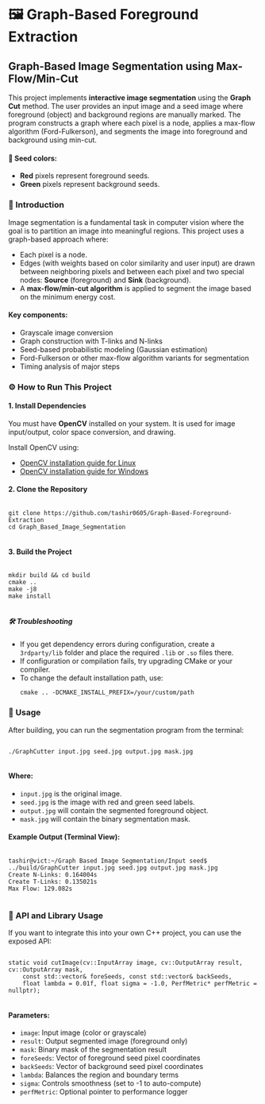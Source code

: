 <!DOCTYPE html>
<html lang="en">
<head>
  <meta charset="UTF-8">
  <title>Graph-Based Foreground Extraction</title>
</head>
<body>

  <h1>🖼️ Graph-Based Foreground Extraction</h1>

  <h2>Graph-Based Image Segmentation using Max-Flow/Min-Cut</h2>

  <p>This project implements <strong>interactive image segmentation</strong> using the <strong>Graph Cut</strong> method. The user provides an input image and a seed image where foreground (object) and background regions are manually marked. The program constructs a graph where each pixel is a node, applies a max-flow algorithm (Ford-Fulkerson), and segments the image into foreground and background using min-cut.</p>

  <h4>🎨 Seed colors:</h4>
  <ul>
    <li><strong>Red</strong> pixels represent foreground seeds.</li>
    <li><strong>Green</strong> pixels represent background seeds.</li>
  </ul>

  <h3>📌 Introduction</h3>

  <p>Image segmentation is a fundamental task in computer vision where the goal is to partition an image into meaningful regions. This project uses a graph-based approach where:</p>
  <ul>
    <li>Each pixel is a node.</li>
    <li>Edges (with weights based on color similarity and user input) are drawn between neighboring pixels and between each pixel and two special nodes: <strong>Source</strong> (foreground) and <strong>Sink</strong> (background).</li>
    <li>A <strong>max-flow/min-cut algorithm</strong> is applied to segment the image based on the minimum energy cost.</li>
  </ul>

  <h4>Key components:</h4>
  <ul>
    <li>Grayscale image conversion</li>
    <li>Graph construction with T-links and N-links</li>
    <li>Seed-based probabilistic modeling (Gaussian estimation)</li>
    <li>Ford-Fulkerson or other max-flow algorithm variants for segmentation</li>
    <li>Timing analysis of major steps</li>
  </ul>

  <h3>⚙️ How to Run This Project</h3>

  <h4>1. Install Dependencies</h4>
  <p>You must have <strong>OpenCV</strong> installed on your system. It is used for image input/output, color space conversion, and drawing.</p>

  <p>Install OpenCV using:</p>
  <ul>
    <li><a href="https://docs.opencv.org/master/d7/d9f/tutorial_linux_install.html">OpenCV installation guide for Linux</a></li>
    <li><a href="https://docs.opencv.org/master/d3/d52/tutorial_windows_install.html">OpenCV installation guide for Windows</a></li>
  </ul>

  <h4>2. Clone the Repository</h4>
  <pre><code>
git clone https://github.com/tashir0605/Graph-Based-Foreground-Extraction
cd Graph_Based_Image_Segmentation
  </code></pre>

  <h4>3. Build the Project</h4>
  <pre><code>
mkdir build && cd build
cmake ..
make -j8
make install
  </code></pre>

  <h5>🛠️ Troubleshooting</h5>
  <ul>
    <li>If you get dependency errors during configuration, create a <code>3rdparty/lib</code> folder and place the required <code>.lib</code> or <code>.so</code> files there.</li>
    <li>If configuration or compilation fails, try upgrading CMake or your compiler.</li>
    <li>To change the default installation path, use:
      <pre><code>cmake .. -DCMAKE_INSTALL_PREFIX=/your/custom/path</code></pre>
    </li>
  </ul>

  <h3>🚀 Usage</h3>
  <p>After building, you can run the segmentation program from the terminal:</p>
  <pre><code>
./GraphCutter input.jpg seed.jpg output.jpg mask.jpg
  </code></pre>

  <h4>Where:</h4>
  <ul>
    <li><code>input.jpg</code> is the original image.</li>
    <li><code>seed.jpg</code> is the image with red and green seed labels.</li>
    <li><code>output.jpg</code> will contain the segmented foreground object.</li>
    <li><code>mask.jpg</code> will contain the binary segmentation mask.</li>
  </ul>

  <h4>Example Output (Terminal View):</h4>
  <pre><code>
tashir@vict:~/Graph Based Image Segmentation/Input seed$ ../build/GraphCutter input.jpg seed.jpg output.jpg mask.jpg
Create N-Links: 0.164004s
Create T-Links: 0.135021s
Max Flow: 129.082s
  </code></pre>

  <h3>🧠 API and Library Usage</h3>

  <p>If you want to integrate this into your own C++ project, you can use the exposed API:</p>

  <pre><code>
static void cutImage(cv::InputArray image, cv::OutputArray result, cv::OutputArray mask,
    const std::vector<cv::Point>& foreSeeds, const std::vector<cv::Point>& backSeeds,
    float lambda = 0.01f, float sigma = -1.0, PerfMetric* perfMetric = nullptr);
  </code></pre>

  <h4>Parameters:</h4>
  <ul>
    <li><code>image</code>: Input image (color or grayscale)</li>
    <li><code>result</code>: Output segmented image (foreground only)</li>
    <li><code>mask</code>: Binary mask of the segmentation result</li>
    <li><code>foreSeeds</code>: Vector of foreground seed pixel coordinates</li>
    <li><code>backSeeds</code>: Vector of background seed pixel coordinates</li>
    <li><code>lambda</code>: Balances the region and boundary terms</li>
    <li><code>sigma</code>: Controls smoothness (set to -1 to auto-compute)</li>
    <li><code>perfMetric</code>: Optional pointer to performance logger</li>
  </ul>

</body>
</html>

